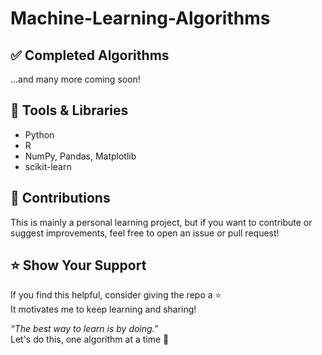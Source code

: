 # Machine-Learning-Algorithms

## ✅ Completed Algorithms
 
...and many more coming soon!

## 🧰 Tools & Libraries

- Python
- R
- NumPy, Pandas, Matplotlib
- scikit-learn

## 🤝 Contributions

This is mainly a personal learning project, but if you want to contribute or suggest improvements, feel free to open an issue or pull request!

## ⭐️ Show Your Support

If you find this helpful, consider giving the repo a ⭐️  
It motivates me to keep learning and sharing!


_“The best way to learn is by doing.”_  
Let's do this, one algorithm at a time 💪
